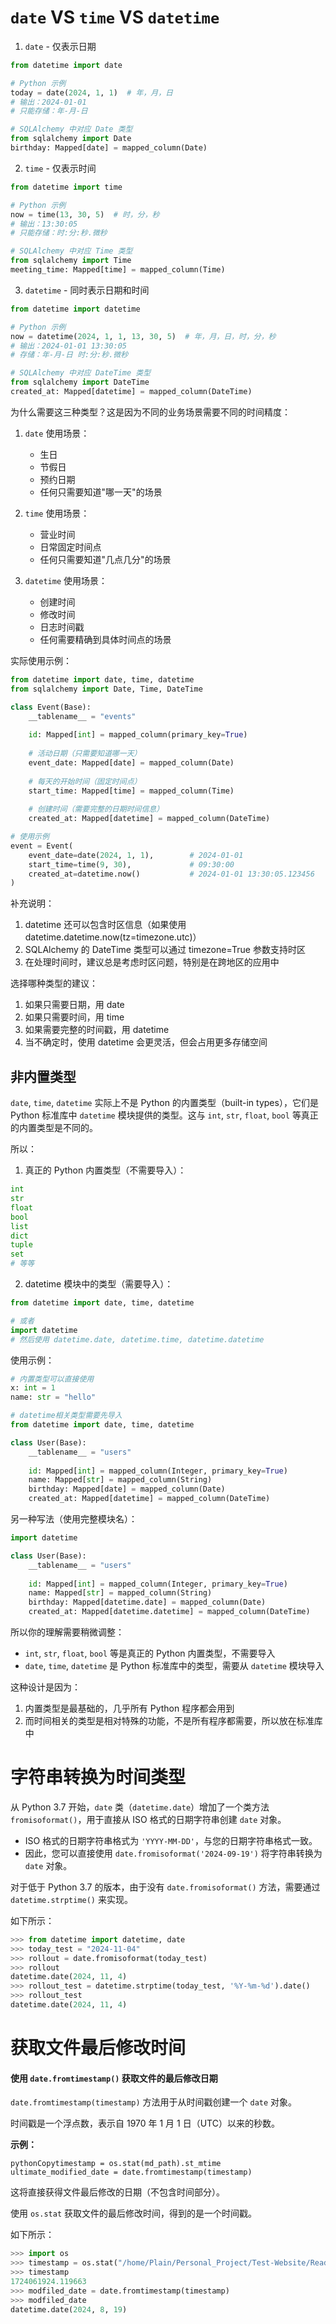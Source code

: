 # `date` VS `time` VS `datetime`

1. `date` - 仅表示日期
```python
from datetime import date

# Python 示例
today = date(2024, 1, 1)  # 年，月，日
# 输出：2024-01-01
# 只能存储：年-月-日

# SQLAlchemy 中对应 Date 类型
from sqlalchemy import Date
birthday: Mapped[date] = mapped_column(Date)
```

2. `time` - 仅表示时间
```python
from datetime import time

# Python 示例
now = time(13, 30, 5)  # 时，分，秒
# 输出：13:30:05
# 只能存储：时:分:秒.微秒

# SQLAlchemy 中对应 Time 类型
from sqlalchemy import Time
meeting_time: Mapped[time] = mapped_column(Time)
```

3. `datetime` - 同时表示日期和时间
```python
from datetime import datetime

# Python 示例
now = datetime(2024, 1, 1, 13, 30, 5)  # 年，月，日，时，分，秒
# 输出：2024-01-01 13:30:05
# 存储：年-月-日 时:分:秒.微秒

# SQLAlchemy 中对应 DateTime 类型
from sqlalchemy import DateTime
created_at: Mapped[datetime] = mapped_column(DateTime)
```

为什么需要这三种类型？这是因为不同的业务场景需要不同的时间精度：

1. `date` 使用场景：
   - 生日
   - 节假日
   - 预约日期
   - 任何只需要知道"哪一天"的场景

2. `time` 使用场景：
   - 营业时间
   - 日常固定时间点
   - 任何只需要知道"几点几分"的场景

3. `datetime` 使用场景：
   - 创建时间
   - 修改时间
   - 日志时间戳
   - 任何需要精确到具体时间点的场景

实际使用示例：
```python
from datetime import date, time, datetime
from sqlalchemy import Date, Time, DateTime

class Event(Base):
    __tablename__ = "events"
    
    id: Mapped[int] = mapped_column(primary_key=True)
    
    # 活动日期（只需要知道哪一天）
    event_date: Mapped[date] = mapped_column(Date)
    
    # 每天的开始时间（固定时间点）
    start_time: Mapped[time] = mapped_column(Time)
    
    # 创建时间（需要完整的日期时间信息）
    created_at: Mapped[datetime] = mapped_column(DateTime)

# 使用示例
event = Event(
    event_date=date(2024, 1, 1),        # 2024-01-01
    start_time=time(9, 30),             # 09:30:00
    created_at=datetime.now()           # 2024-01-01 13:30:05.123456
)
```

补充说明：
1. datetime 还可以包含时区信息（如果使用 datetime.datetime.now(tz=timezone.utc)）
2. SQLAlchemy 的 DateTime 类型可以通过 timezone=True 参数支持时区
3. 在处理时间时，建议总是考虑时区问题，特别是在跨地区的应用中

选择哪种类型的建议：
1. 如果只需要日期，用 date
2. 如果只需要时间，用 time
3. 如果需要完整的时间戳，用 datetime
4. 当不确定时，使用 datetime 会更灵活，但会占用更多存储空间

## 非内置类型

`date`, `time`, `datetime` 实际上不是 Python 的内置类型（built-in types），它们是 Python 标准库中 `datetime` 模块提供的类型。这与 `int`, `str`, `float`, `bool` 等真正的内置类型是不同的。

所以：

1. 真正的 Python 内置类型（不需要导入）：
```python
int
str
float
bool
list
dict
tuple
set
# 等等
```

2. datetime 模块中的类型（需要导入）：
```python
from datetime import date, time, datetime

# 或者
import datetime
# 然后使用 datetime.date, datetime.time, datetime.datetime
```

使用示例：
```python
# 内置类型可以直接使用
x: int = 1
name: str = "hello"

# datetime相关类型需要先导入
from datetime import date, time, datetime

class User(Base):
    __tablename__ = "users"
    
    id: Mapped[int] = mapped_column(Integer, primary_key=True)
    name: Mapped[str] = mapped_column(String)
    birthday: Mapped[date] = mapped_column(Date)
    created_at: Mapped[datetime] = mapped_column(DateTime)
```

另一种写法（使用完整模块名）：
```python
import datetime

class User(Base):
    __tablename__ = "users"
    
    id: Mapped[int] = mapped_column(Integer, primary_key=True)
    name: Mapped[str] = mapped_column(String)
    birthday: Mapped[datetime.date] = mapped_column(Date)
    created_at: Mapped[datetime.datetime] = mapped_column(DateTime)
```

所以你的理解需要稍微调整：
- `int`, `str`, `float`, `bool` 等是真正的 Python 内置类型，不需要导入
- `date`, `time`, `datetime` 是 Python 标准库中的类型，需要从 `datetime` 模块导入

这种设计是因为：
1. 内置类型是最基础的，几乎所有 Python 程序都会用到
2. 而时间相关的类型是相对特殊的功能，不是所有程序都需要，所以放在标准库中

# 字符串转换为时间类型

从 Python 3.7 开始，`date` 类（`datetime.date`）增加了一个类方法 `fromisoformat()`，用于直接从 ISO 格式的日期字符串创建 `date` 对象。

- ISO 格式的日期字符串格式为 `'YYYY-MM-DD'`，与您的日期字符串格式一致。
- 因此，您可以直接使用 `date.fromisoformat('2024-09-19')` 将字符串转换为 `date` 对象。

对于低于 Python 3.7 的版本，由于没有 `date.fromisoformat()` 方法，需要通过 `datetime.strptime()` 来实现。

如下所示：

```python
>>> from datetime import datetime, date
>>> today_test = "2024-11-04"
>>> rollout = date.fromisoformat(today_test)
>>> rollout
datetime.date(2024, 11, 4)
>>> rollout_test = datetime.strptime(today_test, '%Y-%m-%d').date()
>>> rollout_test
datetime.date(2024, 11, 4)
```

# 获取文件最后修改时间

#### 使用 `date.fromtimestamp()` 获取文件的最后修改日期

`date.fromtimestamp(timestamp)` 方法用于从时间戳创建一个 `date` 对象。

时间戳是一个浮点数，表示自 1970 年 1 月 1 日（UTC）以来的秒数。

**示例：**

```
pythonCopytimestamp = os.stat(md_path).st_mtime
ultimate_modified_date = date.fromtimestamp(timestamp)
```

这将直接获得文件最后修改的日期（不包含时间部分）。

使用 `os.stat` 获取文件的最后修改时间，得到的是一个时间戳。

如下所示：
```python
>>> import os
>>> timestamp = os.stat("/home/Plain/Personal_Project/Test-Website/Readme.md").st_mtime
>>> timestamp
1724061924.119663
>>> modfiled_date = date.fromtimestamp(timestamp)
>>> modfiled_date
datetime.date(2024, 8, 19)
```

